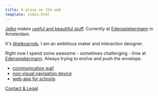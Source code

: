 ```yaml
---
title: A place on the web
template: index.html
---
```


[Jelko](#its-me) makes [useful and beautiful stuff](#projects). Currently at [Edenspiekermann](#espi) in Amsterdam.

<a name="its-me"></a>

It's [@jelkoarnds](http://twitter.com/jelkoarnds). I am an ambitious maker and interaction designer.

<a name="espi"></a>

Right now I spend some awesome - sometimes challenging - time at [Edenspiekermann](http://edenspiekermann.com). Always trying to evolve and push the envelope.

<a name="projects"></a>

* [communication wall](/projects/wall)
* [non-visual navigation device](/projects/navigation)<!--* [perception experiment in VR](/projects/VR-experiment)-->
* [web-app for schools](/projects/web-app)

[Contact & Legal](/contact-and-legal/)